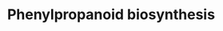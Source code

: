 ---
authors:
- Anwesha
- Eweitz
description: This event has been computationally inferred from an event that has been
  demonstrated in another species.<p>The inference is based on Ensembl Compara orthology
  projection. Briefly, reactions for which all involved PhysicalEntities (in input,
  output and catalyst) have a mapped ortholog or paralog are inferred to the other
  species. High-level events are also inferred for these events to allow for easier
  navigation.<p>Details of projection methods and parameters may be found <a href="/projection.html">here.</a><p>  Source:[http://plantreactome.gramene.org/
  Plant Reactome].
last-edited: 2021-05-26
organisms:
- Zea mays
redirect_from:
- /index.php/Pathway:WP3012
- /instance/WP3012
schema-jsonld:
- '@context': https://schema.org/
  '@id': https://wikipathways.github.io/pathways/WP3012.html
  '@type': Dataset
  creator:
    '@type': Organization
    name: WikiPathways
  description: This event has been computationally inferred from an event that has
    been demonstrated in another species.<p>The inference is based on Ensembl Compara
    orthology projection. Briefly, reactions for which all involved PhysicalEntities
    (in input, output and catalyst) have a mapped ortholog or paralog are inferred
    to the other species. High-level events are also inferred for these events to
    allow for easier navigation.<p>Details of projection methods and parameters may
    be found <a href="/projection.html">here.</a><p>  Source:[http://plantreactome.gramene.org/
    Plant Reactome].
  keywords:
  - ''
  - GRMZM2G131205
  - PPi
  - NADP+
  - H+
  - sinapaldehyde
  - O-methyltransferase
  - 4-coumarate--CoA
  - SKM
  - GRMZM2G100158
  - caffeoyl-CoA
  - H2O
  - GRMZM2G035584
  - O2
  - coniferyl aldehyde
  - NADPH
  - feruloyl-CoA
  - GRMZM2G140817
  - coniferyl alcohol
  - 4-coumaroylshikimate
  - ligase
  - GRMZM2G082007
  - 4-coumaroyl-CoA
  - GRMZM5G844562
  - CoA-SH
  - quinate
  - AdoMet
  - AMP
  - ATP
  - 4-coumarate
  - AdoHcy
  license: CC0
  name: Phenylpropanoid biosynthesis
seo: CreativeWork
title: Phenylpropanoid biosynthesis
wpid: WP3012
---